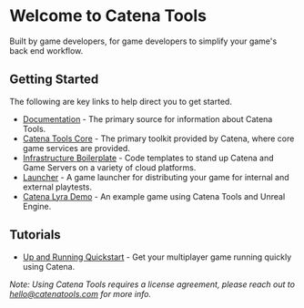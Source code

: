 # Welcome to Catena Tools

Built by game developers, for game developers to simplify your game's back end workflow.

## Getting Started

The following are key links to help direct you to get started.

* [Documentation](https://docs.catenatools.com) - The primary source for information about Catena Tools.
* [Catena Tools Core](https://github.com/catenatools/catena-tools-core) - The primary toolkit provided by Catena, where core game services are provided.
* [Infrastructure Boilerplate](https://github.com/catenatools/infrastructure) - Code templates to stand up Catena and Game Servers on a variety of cloud platforms. 
* [Launcher](https://github.com/catenatools/launcher) - A game launcher for distributing your game for internal and external playtests.
*  [Catena Lyra Demo](https://github.com/catenatools/catena-lyra-demo) - An example game using Catena Tools and Unreal Engine.

## Tutorials

* [Up and Running Quickstart](https://docs.catenatools.com/quickstart-up-and-running.html) - Get your multiplayer game running quickly using Catena.

*Note: Using Catena Tools requires a license agreement, please reach out to hello@catenatools.com for more info.*

